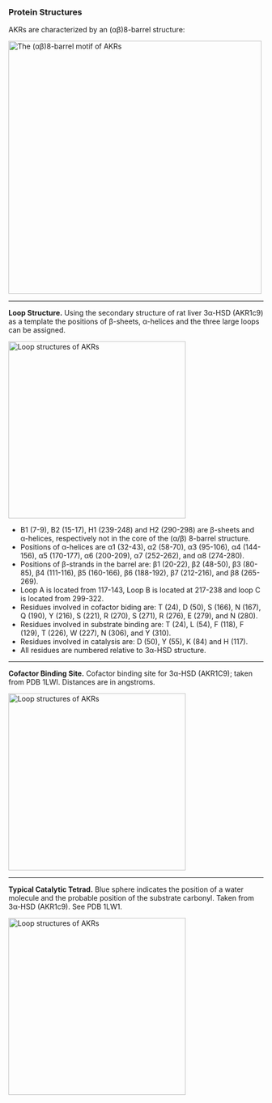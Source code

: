 ### Protein Structures

AKRs are characterized by an (αβ)8-barrel structure:

<img src="../barrel_motif.gif" width="500" alt="The (αβ)8-barrel motif of AKRs">

---

**Loop Structure.** Using the secondary structure of rat liver 3α-HSD (AKR1c9)
as a template the positions of β-sheets, α-helices and the three large loops can
be assigned.

<img src="../loop.gif" width="350" alt="Loop structures of AKRs">

- B1 (7-9), B2 (15-17), H1 (239-248) and H2 (290-298) are β-sheets and
  α-helices, respectively not in the core of the (α/β) 8-barrel structure.
- Positions of α-helices are α1 (32-43), α2 (58-70), α3 (95-106), α4 (144-156),
  α5 (170-177), α6 (200-209), α7 (252-262), and α8 (274-280).
- Positions of β-strands in the barrel are: β1 (20-22), β2 (48-50), β3 (80-85),
  β4 (111-116), β5 (160-166), β6 (188-192), β7 (212-216), and β8 (265-269).
- Loop A is located from 117-143, Loop B is located at 217-238 and loop C is
  located from 299-322.
- Residues involved in cofactor biding are: T (24), D (50), S (166), N (167), Q
  (190), Y (216), S (221), R (270), S (271), R (276), E (279), and N (280).
- Residues involved in substrate binding are: T (24), L (54), F (118), F (129),
  T (226), W (227), N (306), and Y (310).
- Residues involved in catalysis are: D (50), Y (55), K (84) and H (117).
- All residues are numbered relative to 3α-HSD structure.

---

**Cofactor Binding Site.** Cofactor binding site for 3α-HSD (AKR1C9); taken from
PDB 1LWI. Distances are in angstroms.

<img src="../cofactor.gif" width="350" alt="Loop structures of AKRs">

---

**Typical Catalytic Tetrad.** Blue sphere indicates the position of a water
molecule and the probable position of the substrate carbonyl. Taken from 3α-HSD
(AKR1c9). See PDB 1LW1.

<img src="../tetrad.gif" width="350" alt="Loop structures of AKRs">
